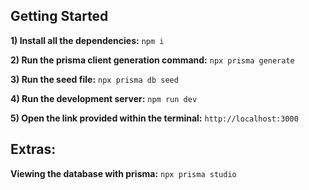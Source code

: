 ## Getting Started


**1) Install all the dependencies:** ```npm i```

**2) Run the prisma client generation command:** ```npx prisma generate```

**3) Run the seed file:** ```npx prisma db seed```

**4) Run the development server:** ```npm run dev```

**5) Open the link provided within the terminal:** ```http://localhost:3000```

## Extras:

**Viewing the database with prisma:** ```npx prisma studio```
